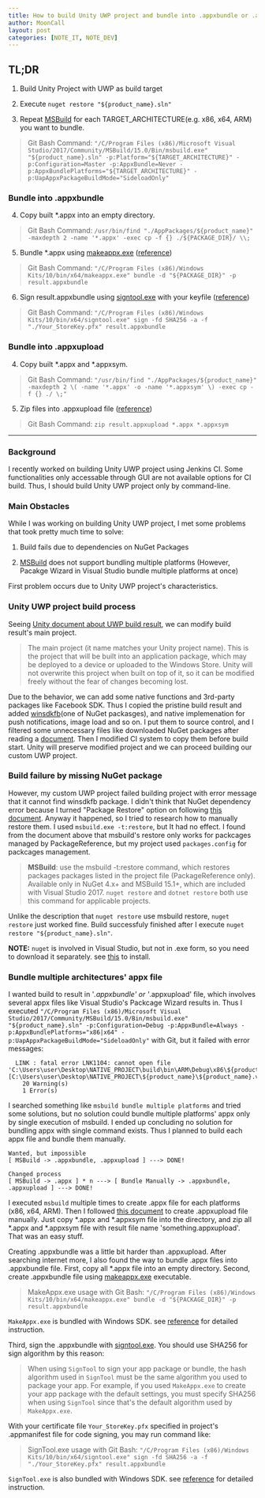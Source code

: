 ```yaml
---
title: How to build Unity UWP project and bundle into .appxbundle or .appxupload
author: MoonCall
layout: post
categories: [NOTE_IT, NOTE_DEV]
---
```


## TL;DR

1) Build Unity Project with UWP as build target

2) Execute `nuget restore "${product_name}.sln"`

3) Repeat [MSBuild](https://docs.microsoft.com/en-us/visualstudio/msbuild/msbuild?view=vs-2017) for each TARGET_ARCHITECTURE(e.g. x86, x64, ARM) you want to bundle.

> Git Bash Command: `"/C/Program Files (x86)/Microsoft Visual Studio/2017/Community/MSBuild/15.0/Bin/msbuild.exe" "${product_name}.sln" -p:Platform="${TARGET_ARCHITECTURE}" -p:Configuration=Master -p:AppxBundle=Never -p:AppxBundlePlatforms="${TARGET_ARCHITECTURE}" -p:UapAppxPackageBuildMode="SideloadOnly"`

### Bundle into .appxbundle

4) Copy built *.appx into an empty directory.

> Git Bash Command: `/usr/bin/find "./AppPackages/${product_name}" -maxdepth 2 -name '*.appx' -exec cp -f {} ./${PACKAGE_DIR}/ \\;`

5) Bundle *.appx using [makeappx.exe](https://docs.microsoft.com/en-us/windows/desktop/appxpkg/make-appx-package--makeappx-exe-)  ([reference](https://docs.microsoft.com/en-us/windows/uwp/packaging/create-app-package-with-makeappx-tool#create-an-app-package))

> Git Bash Command: `"/C/Program Files (x86)/Windows Kits/10/bin/x64/makeappx.exe" bundle -d "${PACKAGE_DIR}" -p result.appxbundle`

6) Sign result.appxbundle using [signtool.exe](https://docs.microsoft.com/en-us/dotnet/framework/tools/signtool-exe) with your keyfile ([reference](https://docs.microsoft.com/en-us/windows/uwp/packaging/sign-app-package-using-signtool))

> Git Bash Command: `"/C/Program Files (x86)/Windows Kits/10/bin/x64/signtool.exe" sign -fd SHA256 -a -f "./Your_StoreKey.pfx" result.appxbundle`

### Bundle into .appxupload

4) Copy built *.appx and *.appxsym.

> Git Bash Command: `"/usr/bin/find "./AppPackages/${product_name}" -maxdepth 2 \( -name '*.appx' -o -name '*.appxsym' \) -exec cp -f {} ./ \;"`

5) Zip files into .appxupload file ([reference](https://docs.microsoft.com/en-us/windows/uwp/packaging/packaging-uwp-apps#create-your-app-package-upload-file-manually))

> Git Bash Command: `zip result.appxupload *.appx *.appxsym`


---

### Background

I recently worked on building Unity UWP project using Jenkins CI. Some functionalities only accessable through GUI are not available options for CI build. Thus, I should build Unity UWP project only by command-line.

### Main Obstacles

While I was working on building Unity UWP project, I met some problems that took pretty much time to solve:

1. Build fails due to dependencies on NuGet Packages

2. [MSBuild](https://docs.microsoft.com/en-us/visualstudio/msbuild/msbuild?view=vs-2017) does not support bundling multiple platforms (However, Pacakge Wizard in Visual Studio bundle multiple platforms at once)

First problem occurs due to Unity UWP project's characteristics.

### Unity UWP project build process

Seeing [Unity document about UWP build result](https://docs.unity3d.com/Manual/windowsstore-generatedproject-il2cpp.html), we can modify build result's main project.

> The main project (it name matches your Unity project name). This is the project that will be built into an application package, which may be deployed to a device or uploaded to the Windows Store. Unity will not overwrite this project when built on top of it, so it can be modified freely without the fear of changes becoming lost.

Due to the behavior, we can add some native functions and 3rd-party packages like Facebook SDK. Thus I copied the pristine build result and added [winsdkfb](https://github.com/microsoft/winsdkfb)(one of NuGet packasges), and native implemenation for push notifications, image load and so on. I put them to source control, and I filtered some unnecessary files like downloaded NuGet packages after reading a [document](https://docs.microsoft.com/en-us/nuget/consume-packages/packages-and-source-control). Then I modified CI system to copy them before build start. Unity will preserve modified project and we can proceed building our custom UWP project.

### Build failure by missing NuGet package

However, my custom UWP project failed building project with error message that it cannot find winsdkfb package. I didn't think that NuGet dependency error because I turned "Package Restore" option on following [this document](https://docs.microsoft.com/en-us/nuget/consume-packages/package-restore#migrating-to-automatic-restore). Anyway it happened, so I tried to research how to manually restore them. I used `msbuild.exe -t:restore`, but It had no effect. I found from the document above that msbuild's restore only works for packcages managed by PackageReference, but my project used `packages.config` for packcages management.

> **MSBuild**: use the msbuild -t:restore command, which restores packages packages listed in the project file (PackageReference only). Available only in NuGet 4.x+ and MSBuild 15.1+, which are included with Visual Studio 2017. `nuget restore` and `dotnet restore` both use this command for applicable projects.

Unlike the description that `nuget restore` use msbuild restore, `nuget restore` just worked fine. Build successfuly finished after I execute ``nuget restore "${product_name}.sln"``.

**NOTE:** `nuget` is involved in Visual Studio, but not in .exe form, so you need to download it separately. see [this](https://docs.microsoft.com/en-us/nuget/install-nuget-client-tools#cli-tools) to install.

### Bundle multiple architectures' appx file

I wanted build to result in '*.appxbundle' or '*.appxupload' file, which involves several appx files like Visual Studio's Packcage Wizard results in. Thus I executed `"/C/Program Files (x86)/Microsoft Visual Studio/2017/Community/MSBuild/15.0/Bin/msbuild.exe" "${product_name}.sln" -p:Configuration=Debug -p:AppxBundle=Always -p:AppxBundlePlatforms="x86|x64" -p:UapAppxPackageBuildMode="SideloadOnly"` with Git, but it failed with error messages:

```
  LINK : fatal error LNK1104: cannot open file 'C:\Users\user\Desktop\NATIVE_PROJECT\build\bin\ARM\Debug\x86\${product_name}\GameAssembly.lib' [C:\Users\user\Desktop\NATIVE_PROJECT\${product_name}\${product_name}.vcxproj]
    20 Warning(s)
    1 Error(s)
```

I searched something like `msbuild bundle multiple platforms` and tried some solutions, but no solution could bundle multiple platforms' appx only by single execution of msbuild. I ended up concluding no solution for bundling appx with single command exists. Thus I planned to build each appx file and bundle them manually.
```
Wanted, but impossible
[ MSBuild -> .appxbundle, .appxupload ] ---> DONE!

Changed process
[ MSBuild -> .appx ] * n ---> [ Bundle Manually -> .appxbundle, .appxupload ] ---> DONE!
```

I executed `msbuild` multiple times to create .appx file for each platforms (x86, x64, ARM). Then I followed [this document](https://docs.microsoft.com/en-us/windows/uwp/packaging/packaging-uwp-apps#create-your-app-package-upload-file-manually) to create .appxupload file manually. Just copy *.appx and *.appxsym file into the directory, and zip all *.appx and *.appxsym file with result file name 'something.appxupload'. That was an easy stuff.

Creating .appxbundle was a little bit harder than .appxupload. After searching internet more, I also found the way to bundle .appx files into .appxbundle file. First, copy all *.appx file into an empty directory. Second, create .appxbundle file using [makeappx.exe](https://docs.microsoft.com/en-us/windows/desktop/appxpkg/make-appx-package--makeappx-exe-) executable.

> MakeAppx.exe usage with Git Bash: `"/C/Program Files (x86)/Windows Kits/10/bin/x64/makeappx.exe" bundle -d "${PACKAGE_DIR}" -p result.appxbundle`

`MakeAppx.exe` is bundled with Windows SDK. see [reference](https://docs.microsoft.com/en-us/windows/uwp/packaging/create-app-package-with-makeappx-tool#create-an-app-package) for detailed instruction.

Third, sign the .appxbundle with [signtool.exe](https://docs.microsoft.com/en-us/dotnet/framework/tools/signtool-exe). You should use SHA256 for sign algorithm by this reason:

> When using `SignTool` to sign your app package or bundle, the hash algorithm used in `SignTool` must be the same algorithm you used to package your app. For example, if you used `MakeAppx.exe` to create your app package with the default settings, you must specify SHA256 when using `SignTool` since that's the default algorithm used by `MakeAppx.exe`.

With your certificate file `Your_StoreKey.pfx` specified in project's .appmanifest file for code signing, you may run command like:

> SignTool.exe usage with Git Bash: `"/C/Program Files (x86)/Windows Kits/10/bin/x64/signtool.exe" sign -fd SHA256 -a -f "./Your_StoreKey.pfx" result.appxbundle`

`SignTool.exe` is also bundled with Windows SDK. see [reference](https://docs.microsoft.com/en-us/windows/uwp/packaging/sign-app-package-using-signtool) for detailed instruction.
